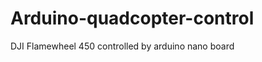 Arduino-quadcopter-control
==========================

DJI Flamewheel 450 controlled by arduino nano board
